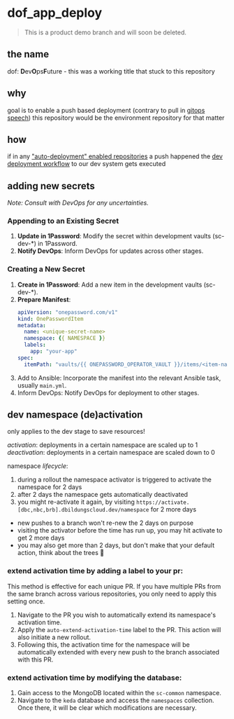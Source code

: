 # dof_app_deploy

> This is a product demo branch and will soon be deleted.

## the name
dof: **D**ev**O**ps**F**uture - this was a working title that stuck to this repository

## why
goal is to enable a push based deployment (contrary to pull in [gitops speech](https://www.gitops.tech/#push-based-deployments))
this repository would be the environment repository for that matter

## how
if in any ["auto-deployment" enabled repositories](https://github.com/hpi-schul-cloud/dof_app_deploy/blob/b65488fbc5ecceca8e743327bc66c9092ee30d4e/.github/workflows/deploy.yml#L36) a push happened the [dev deployment workflow](https://github.com/hpi-schul-cloud/dof_app_deploy/files/10235495/dev-deployment.pdf) to our dev system gets executed

## adding new secrets
_Note: Consult with DevOps for any uncertainties._

### Appending to an Existing Secret
1. **Update in 1Password**: Modify the secret within development vaults (sc-dev-*) in 1Password.
2. **Notify DevOps**: Inform DevOps for updates across other stages.

### Creating a New Secret

1. **Create in 1Password**: Add a new item in the development vaults (sc-dev-*).
2. **Prepare Manifest**:
   ```yaml
   apiVersion: "onepassword.com/v1"
   kind: OnePasswordItem
   metadata:
     name: <unique-secret-name>
     namespace: {{ NAMESPACE }}
     labels:
       app: "your-app"
   spec:
     itemPath: "vaults/{{ ONEPASSWORD_OPERATOR_VAULT }}/items/<item-name>"
   ```
3. Add to Ansible: Incorporate the manifest into the relevant Ansible task, usually `main.yml`.
4. Inform DevOps: Notify DevOps for deployment to other stages.

## dev namespace (de)activation

only applies to the dev stage to save resources!

_activation_: deployments in a certain namespace are scaled up to 1  
_deactivation_: deployments in a certain namespace are scaled down to 0



namespace _lifecycle_:
1. during a rollout the namespace activator is triggered to activate the namespace for 2 days
2. after 2 days the namespace gets automatically deactivated
3. you might re-activate it again, by visiting `https://activate.[dbc,nbc,brb].dbildungscloud.dev/namespace` for 2 more days


- new pushes to a branch won't re-new the 2 days on purpose
- visiting the activator before the time has run up, you may hit activate to get 2 more days
- you may also get more than 2 days, but don't make that your default action, think about the trees 🌳

### extend activation time by adding a label to your pr:
This method is effective for each unique PR. If you have multiple PRs from the same branch across various repositories, you only need to apply this setting once.
1. Navigate to the PR you wish to automatically extend its namespace's activation time.
2. Apply the `auto-extend-activation-time` label to the PR. This action will also initiate a new rollout.
3. Following this, the activation time for the namespace will be automatically extended with every new push to the branch associated with this PR.

### extend activation time by modifying the database:
  1. Gain access to the MongoDB located within the `sc-common` namespace.
  2. Navigate to the `keda` database and access the `namespaces` collection. Once there, it will be clear which modifications are necessary.

